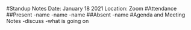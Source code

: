 #Standup Notes
Date: January 18 2021
Location: Zoom
#Attendance
##Present
-name
-name
-name
##Absent
-name
#Agenda and Meeting Notes
-discuss
-what is going on
#


